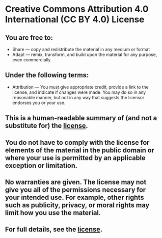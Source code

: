 # Creative Commons Attribution 4.0 International (CC BY 4.0) License

## You are free to:

- Share — copy and redistribute the material in any medium or format
- Adapt — remix, transform, and build upon the material for any purpose, even commercially.

## Under the following terms:

- Attribution — You must give appropriate credit, provide a link to the license, and indicate if changes were made. You may do so in any reasonable manner, but not in any way that suggests the licensor endorses you or your use.

## This is a human-readable summary of (and not a substitute for) the [license](https://creativecommons.org/licenses/by/4.0/legalcode).

## You do not have to comply with the license for elements of the material in the public domain or where your use is permitted by an applicable exception or limitation.

## No warranties are given. The license may not give you all of the permissions necessary for your intended use. For example, other rights such as publicity, privacy, or moral rights may limit how you use the material.

## For full details, see the [license](https://creativecommons.org/licenses/by/4.0/legalcode).

